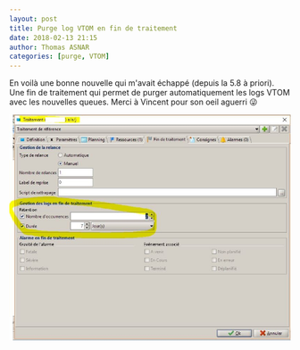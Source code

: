 ```yaml
---
layout: post
title: Purge log VTOM en fin de traitement
date: 2018-02-13 21:15
author: Thomas ASNAR
categories: [purge, VTOM]
---
```

En voilà une bonne nouvelle qui m'avait échappé (depuis la 5.8 à priori). Une fin de traitement qui permet de purger automatiquement les logs VTOM avec les nouvelles queues. Merci à Vincent pour son oeil aguerri :stuck_out_tongue_winking_eye:

![Purge automatique log VTOM fin de traitement](/wp-content/uploads/purge_vtom_fin_job.jpg)
